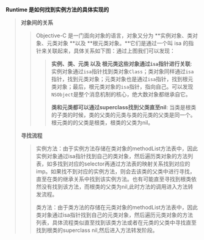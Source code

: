 **Runtime 是如何找到实例方法的具体实现的**

> **对象间的关系**
>
> > Objective-C 是一门面向对象的语言，对象又分为 **实例对象、类对象、元类对象 **以及 **根元类对象。**它们是通过一个叫 isa 的指针来关联起来，具体关系如下图：通过上图我们可以发现：
> >
> > > **实例、类、元类 以及 根元类这些对象通过`isa`指针进行关联**:  实例对象通过`isa`指针找到类对象`Class`；类对象同样通过`isa`指针，找到元类对象；元类对象也是通过`isa`指针，找到根元类对象；最后，根元类对象的`isa`指针，指向自己。可以发现`NSObject`是整个消息机制的核心，绝大数对象都继承自它。
> > >
> > > **类和元类都可以通过superclass找到父类直至nil**: 当类是根类的子类的时候，类的父类的元类与类的元类的父类是同一个。根元类的的父类是根类，根类的父类为nil。
>
>
>
> **寻找流程**
>
> > 实例方法：由于实例方法存储在类对象的methodList方法表中，因此实例对象通过isa指针找到自己的类对象，然后遍历类对象的方法列表，如多找到对应的selector再通过方法表的映射关系找到对应的imp。如果找不到对应的实例方法，则会去该类的父类中进行寻找，直至在类的继承关系中找到该实例方法。也有可能直至寻找到根类依然没有找到该方法，而根类的父类为nil,此时方法的调用进入方法转发流程。
> >
> > 类方法：由于类方法的存储在元类对象的methodList方法表中，因此类对象通过isa指针找到自己的元类对象，然后遍历元类对象的方法列表，具体流程类似直至找到该类方法或者在元类的父类中寻找直至找到根类的superclass nil,然后进入方法转发阶段。









